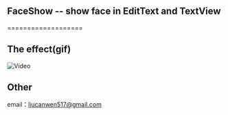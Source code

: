 ## FaceShow -- show face in EditText and TextView
===================

## The effect(gif)
![Video](https://github.com/kk-java/FaceShow/raw/master/art/screenshot.gif)


## Other
email：liucanwen517@gmail.com
